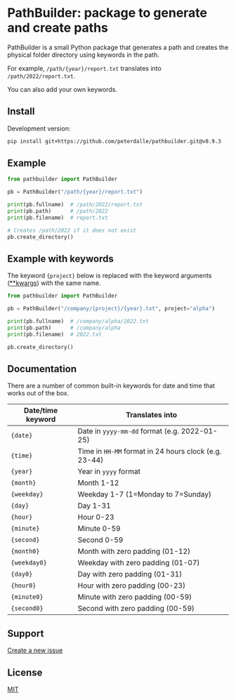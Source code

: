# PathBuilder: package to generate and create paths

PathBuilder is a small Python package that generates a path and creates the physical folder directory using keywords in the path.

For example, `/path/{year}/report.txt` translates into `/path/2022/report.txt`. 

You can also add your own keywords.

## Install

<!--
```bash
pip install pathbuilder
```
-->

Development version:

```bash
pip install git+https://github.com/peterdalle/pathbuilder.git@v0.9.3
```

## Example

```py
from pathbuilder import PathBuilder

pb = PathBuilder("/path/{year}/report.txt")

print(pb.fullname)  # /path/2022/report.txt
print(pb.path)      # /path/2022
print(pb.filename)  # report.txt

# Creates /path/2022 if it does not exist
pb.create_directory()
```

## Example with keywords

The keyword `{project}` below is replaced with the keyword arguments ([**kwargs](https://docs.python.org/3/tutorial/controlflow.html#keyword-arguments)) with the same name.

```py
from pathbuilder import PathBuilder

pb = PathBuilder("/company/{project}/{year}.txt", project="alpha")

print(pb.fullname)  # /company/alpha/2022.txt
print(pb.path)      # /company/alpha
print(pb.filename)  # 2022.txt

pb.create_directory()
```

## Documentation

There are a number of common built-in keywords for date and time that works out of the box.

Date/time keyword | Translates into
---- | --------------
`{date}` | Date in `yyyy-mm-dd` format (e.g. 2022-01-25)
`{time}` | Time in `HH-MM` format in 24 hours clock (e.g. 23-44)
`{year}` | Year in `yyyy` format
`{month}` | Month 1-12
`{weekday}` | Weekday 1-7 (1=Monday to 7=Sunday)
`{day}` | Day 1-31
`{hour}` | Hour 0-23
`{minute}` | Minute 0-59
`{second}` | Second 0-59
`{month0}` | Month with zero padding (01-12)
`{weekday0}` | Weekday with zero padding (01-07)
`{day0}` | Day with zero padding (01-31)
`{hour0}` | Hour with zero padding (00-23)
`{minute0}` | Minute with zero padding (00-59)
`{second0}` | Second with zero padding (00-59)

## Support

[Create a new issue](https://github.com/peterdalle/pathbuilder/issues)

## License

[MIT](LICENSE)